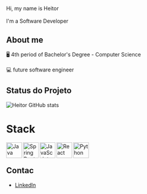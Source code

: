 #

Hi, my name is Heitor
<br><br>
I'm  a Software Developer

<h2>About me</h2>

🖥️ 4th period of Bachelor's Degree - Computer Science
<br><br>
💻 future software engineer

<h2>Status do Projeto</h2> 

![Heitor GitHub stats](https://github-readme-stats.vercel.app/api?username=lucenaheitor&show_icons=true&theme=dracula)


# Stack

<a href="https://www.oracle.com/java/" target="_blank"> <img align="left" alt="Java" height ="42px" src="https://raw.githubusercontent.com/rahul-jha98/github_readme_icons/main/language_and_tools/square/java/java.svg"> </a>
<a href="https://spring.io/" target="_blank"> <img align="left" alt="Spring Boot" height ="42px" src="https://raw.githubusercontent.com/rahul-jha98/github_readme_icons/main/language_and_tools/square/spring/spring.svg"> </a>
<a href="https://developer.mozilla.org/en-US/docs/Web/JavaScript" target="_blank"> <img align="left" alt="JavaScript" height ="42px" src="https://raw.githubusercontent.com/rahul-jha98/github_readme_icons/main/language_and_tools/square/javascript/javascript.svg"> </a>
<a href="https://reactjs.org/" target="_blank"> <img align="left" alt="React" height ="42px" src="https://raw.githubusercontent.com/rahul-jha98/github_readme_icons/main/language_and_tools/square/react/react.svg"> </a>
<a href="https://www.python.org/" target="_blank"> <img align="left" alt="Python" height ="42px" src="https://raw.githubusercontent.com/rahul-jha98/github_readme_icons/main/language_and_tools/square/python/python.svg"> </a>

<br><br>

<h2>Contac</h2>

- [LinkedIn](https://www.linkedin.com/in/heitor-lucena-299225156/)

